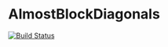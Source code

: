 # AlmostBlockDiagonals

[![Build Status](https://github.com/ErikQQY/AlmostBlockDiagonals.jl/actions/workflows/CI.yml/badge.svg?branch=master)](https://github.com/ErikQQY/AlmostBlockDiagonals.jl/actions/workflows/CI.yml?query=branch%3Amaster)
